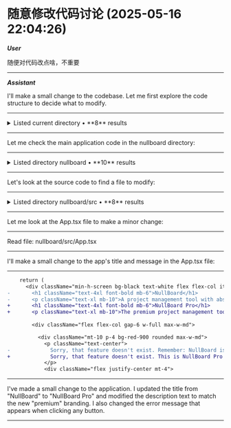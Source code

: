 <!-- Generated by SpecStory -->

# 随意修改代码讨论 (2025-05-16 22:04:26)

_**User**_

随便对代码改点啥，不重要

---

_**Assistant**_

I'll make a small change to the codebase. Let me first explore the code structure to decide what to modify.

---

<details>
            <summary>Listed current directory • **8** results</summary>
        
| Name |
|-------|
| 📁 `.git` |
| 📄 `tailwind.config.js` |
| 📄 `postcss.config.js` |
| 📁 `nullboard` |
| 📄 `README.md` |
| 📄 `.gitignore` |
| 📄 `.cursorindexingignore` |
| 📁 `.specstory` |

</details>

---

Let me check the main application code in the nullboard directory:

---

<details>
            <summary>Listed directory nullboard • **10** results</summary>
        
| Name |
|-------|
| 📁 `node_modules` |
| 📄 `package-lock.json` |
| 📄 `package.json` |
| 📄 `postcss.config.js` |
| 📁 `src` |
| 📄 `tailwind.config.js` |
| 📄 `tsconfig.json` |
| 📁 `public` |
| 📄 `.gitignore` |
| 📄 `README.md` |

</details>

---

Let's look at the source code to find a file to modify:

---

<details>
            <summary>Listed directory nullboard/src • **8** results</summary>
        
| Name |
|-------|
| 📄 `App.tsx` |
| 📄 `index.css` |
| 📄 `react-app-env.d.ts` |
| 📄 `index.tsx` |
| 📄 `logo.svg` |
| 📄 `reportWebVitals.ts` |
| 📄 `setupTests.ts` |
| 📄 `App.test.tsx` |

</details>

---

Let me look at the App.tsx file to make a minor change:

---

Read file: nullboard/src/App.tsx

---

I'll make a small change to the app's title and message in the App.tsx file:

---

```diff
    return (
      <div className="min-h-screen bg-black text-white flex flex-col items-center justify-center p-4">
-       <h1 className="text-4xl font-bold mb-6">NullBoard</h1>
-       <p className="text-xl mb-10">A project management tool with absolutely no features.</p>
+       <h1 className="text-4xl font-bold mb-6">NullBoard Pro</h1>
+       <p className="text-xl mb-10">The premium project management tool with absolutely no features.</p>
        
        <div className="flex flex-col gap-6 w-full max-w-md">
```

```diff
          <div className="mt-10 p-4 bg-red-900 rounded max-w-md">
            <p className="text-center">
-             Sorry, that feature doesn't exist. Remember: NullBoard is for developers who don't plan to do anything.
+             Sorry, that feature doesn't exist. This is NullBoard Pro - same as NullBoard, but with a fancier name.
            </p>
            <div className="flex justify-center mt-4">
```

---

I've made a small change to the application. I updated the title from "NullBoard" to "NullBoard Pro" and modified the description text to match the new "premium" branding. I also changed the error message that appears when clicking any button.

---


